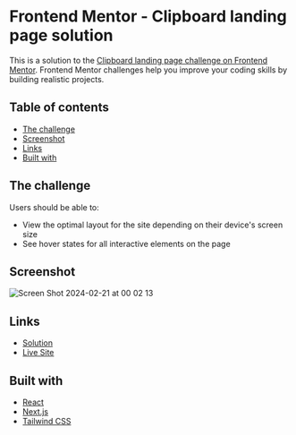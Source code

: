 # Frontend Mentor - Clipboard landing page solution

This is a solution to the [Clipboard landing page challenge on Frontend Mentor](https://www.frontendmentor.io/challenges/clipboard-landing-page-5cc9bccd6c4c91111378ecb9). Frontend Mentor challenges help you improve your coding skills by building realistic projects.

## Table of contents

- [The challenge](#the-challenge)
- [Screenshot](#screenshot)
- [Links](#links)
- [Built with](#built-with)

## The challenge

Users should be able to:

- View the optimal layout for the site depending on their device's screen size
- See hover states for all interactive elements on the page

## Screenshot

![Screen Shot 2024-02-21 at 00 02 13](https://github.com/palmeiroerick/clipboard-landing-page/assets/148393698/d393cdb2-6478-47f2-8d80-dfb63c251551)

## Links

- [Solution](https://github.com/palmeiroerick/clipboard-landing-page/)
- [Live Site](https://clipboard-landing-page-three-pi.vercel.app/)

## Built with

- [React](https://reactjs.org/)
- [Next.js](https://nextjs.org/)
- [Tailwind CSS](https://tailwindcss.com/)
